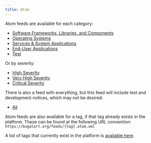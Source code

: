 ```yaml
---
title: Atom
---
```


Atom feeds are available for each category:

* [Software Frameworks, Libraries, and Components](/feeds/software-frameworks-libraries-and-components.atom.xml)
* [Operating Systems](/feeds/operating-systems.atom.xml)
* [Services & System Applications](/feeds/services-system-applications.atom.xml)
* [End-User Applications](/feeds/end-user-applications.atom.xml)
* [Test](/feeds/test.atom.xml)

Or by severity:

* [High Severity](/feeds/high-severity.atom.xml)
* [Very High Severity](/feeds/very-high-severity.atom.xml)
* [Critical Severity](/feeds/critical-severity.atom.xml)

There is also a feed with everything, but this feed will include test and development notices, which may not be desired:

* [All](/feeds/all.atom.xml)

Atom feeds are also available for a tag, if that tag already exists in the platform. These can be found at the following URL convention:
`https://bugalert.org/feeds/{tag}.atom.xml`

A list of tags that currently exist in the platform is [available here](/tags.html).
